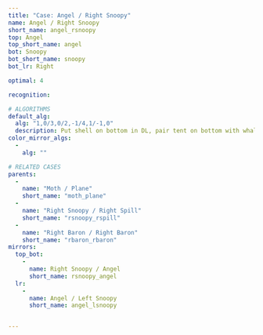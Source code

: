 ```yaml
---
title: "Case: Angel / Right Snoopy"
name: Angel / Right Snoopy
short_name: angel_rsnoopy
top: Angel
top_short_name: angel
bot: Snoopy
bot_short_name: snoopy
bot_lr: Right

optimal: 4

recognition:

# ALGORITHMS
default_alg:
  alg: "1,0/3,0/2,-1/4,1/-1,0"
  description: Put shell on bottom in DL, pair tent on bottom with whale on top to form good moth/plane.
color_mirror_algs:
  -
    alg: ""

# RELATED CASES
parents:
  -
    name: "Moth / Plane"
    short_name: "moth_plane"
  -
    name: "Right Snoopy / Right Spill"
    short_name: "rsnoopy_rspill"
  -
    name: "Right Baron / Right Baron"
    short_name: "rbaron_rbaron"
mirrors:
  top_bot:
    -
      name: Right Snoopy / Angel
      short_name: rsnoopy_angel
  lr:
    -
      name: Angel / Left Snoopy
      short_name: angel_lsnoopy


---
```



